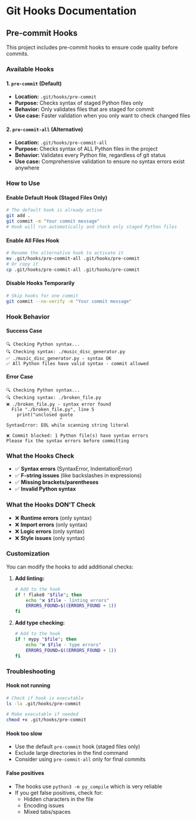 # Git Hooks Documentation

## Pre-commit Hooks

This project includes pre-commit hooks to ensure code quality before commits.

### Available Hooks

#### 1. `pre-commit` (Default)
- **Location:** `.git/hooks/pre-commit`
- **Purpose:** Checks syntax of staged Python files only
- **Behavior:** Only validates files that are staged for commit
- **Use case:** Faster validation when you only want to check changed files

#### 2. `pre-commit-all` (Alternative)
- **Location:** `.git/hooks/pre-commit-all`
- **Purpose:** Checks syntax of ALL Python files in the project
- **Behavior:** Validates every Python file, regardless of git status
- **Use case:** Comprehensive validation to ensure no syntax errors exist anywhere

### How to Use

#### Enable Default Hook (Staged Files Only)
```bash
# The default hook is already active
git add .
git commit -m "Your commit message"
# Hook will run automatically and check only staged Python files
```

#### Enable All Files Hook
```bash
# Rename the alternative hook to activate it
mv .git/hooks/pre-commit-all .git/hooks/pre-commit
# Or copy it
cp .git/hooks/pre-commit-all .git/hooks/pre-commit
```

#### Disable Hooks Temporarily
```bash
# Skip hooks for one commit
git commit --no-verify -m "Your commit message"
```

### Hook Behavior

#### Success Case
```
🔍 Checking Python syntax...
🔍 Checking syntax: ./music_disc_generator.py
✅ ./music_disc_generator.py - syntax OK
✅ All Python files have valid syntax - commit allowed
```

#### Error Case
```
🔍 Checking Python syntax...
🔍 Checking syntax: ./broken_file.py
❌ ./broken_file.py - syntax error found
  File "./broken_file.py", line 5
    print("unclosed quote
                    ^
SyntaxError: EOL while scanning string literal

❌ Commit blocked: 1 Python file(s) have syntax errors
Please fix the syntax errors before committing
```

### What the Hooks Check

- ✅ **Syntax errors** (SyntaxError, IndentationError)
- ✅ **F-string issues** (like backslashes in expressions)
- ✅ **Missing brackets/parentheses**
- ✅ **Invalid Python syntax**

### What the Hooks DON'T Check

- ❌ **Runtime errors** (only syntax)
- ❌ **Import errors** (only syntax)
- ❌ **Logic errors** (only syntax)
- ❌ **Style issues** (only syntax)

### Customization

You can modify the hooks to add additional checks:

1. **Add linting:**
   ```bash
   # Add to the hook
   if ! flake8 "$file"; then
       echo "❌ $file - linting errors"
       ERRORS_FOUND=$((ERRORS_FOUND + 1))
   fi
   ```

2. **Add type checking:**
   ```bash
   # Add to the hook
   if ! mypy "$file"; then
       echo "❌ $file - type errors"
       ERRORS_FOUND=$((ERRORS_FOUND + 1))
   fi
   ```

### Troubleshooting

#### Hook not running
```bash
# Check if hook is executable
ls -la .git/hooks/pre-commit

# Make executable if needed
chmod +x .git/hooks/pre-commit
```

#### Hook too slow
- Use the default `pre-commit` hook (staged files only)
- Exclude large directories in the find command
- Consider using `pre-commit-all` only for final commits

#### False positives
- The hooks use `python3 -m py_compile` which is very reliable
- If you get false positives, check for:
  - Hidden characters in the file
  - Encoding issues
  - Mixed tabs/spaces 